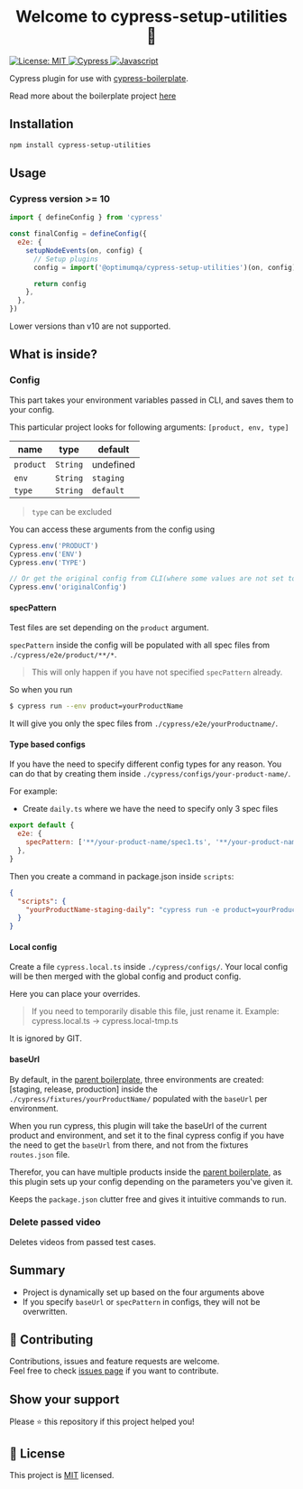 <h1 align="center">Welcome to cypress-setup-utilities 👋 </h1>
<a href="https://github.com/optimumqa/cypress-setup-utilities/blob/main/LICENSE">
  <img alt="License: MIT" src="https://img.shields.io/badge/license-MIT-yellow.svg" target="_blank" />
</a>
<a href="">
  <img alt="Cypress" src="https://img.shields.io/badge/-cypress-%23E5E5E5?style=for-the-badge&logo=cypress&logoColor=058a5e" target="_blank" />
</a>
<a href="">
  <img alt="Javascript" src="https://img.shields.io/badge/javascript-%23323330.svg?style=for-the-badge&logo=javascript&logoColor=%23F7DF1E" target="_blank" />
</a>

Cypress plugin for use with [cypress-boilerplate](https://github.com/optimumqa/cypress-boilerplate).

Read more about the boilerplate project [here](https://github.com/optimumqa/cypress-boilerplate/blob/main/README.md)

## Installation

```sh
npm install cypress-setup-utilities
```

## Usage

### Cypress version >= 10

```js
import { defineConfig } from 'cypress'

const finalConfig = defineConfig({
  e2e: {
    setupNodeEvents(on, config) {
      // Setup plugins
      config = import('@optimumqa/cypress-setup-utilities')(on, config)

      return config
    },
  },
})
```

Lower versions than v10 are not supported.

## What is inside?

### Config

This part takes your environment variables passed in CLI, and saves them to your config.

This particular project looks for following arguments: `[product, env, type]`

| name      | type     | default   |
| --------- | -------- | --------- |
| `product` | `String` | undefined |
| `env`     | `String` | `staging` |
| `type`    | `String` | `default` |

> `type` can be excluded

You can access these arguments from the config using

```js
Cypress.env('PRODUCT')
Cypress.env('ENV')
Cypress.env('TYPE')

// Or get the original config from CLI(where some values are not set to default)
Cypress.env('originalConfig')
```

#### specPattern

Test files are set depending on the `product` argument.

`specPattern` inside the config will be populated with all spec files from `./cypress/e2e/product/**/*`.

> This will only happen if you have not specified `specPattern` already.

So when you run

```sh
$ cypress run --env product=yourProductName
```

It will give you only the spec files from `./cypress/e2e/yourProductname/`.

#### Type based configs

If you have the need to specify different config types for any reason. You can do that by creating them inside `./cypress/configs/your-product-name/`.

For example:

- Create `daily.ts` where we have the need to specify only 3 spec files

```js
export default {
  e2e: {
    specPattern: ['**/your-product-name/spec1.ts', '**/your-product-name/spec2.ts', '**/your-product-name/spec3.ts'],
  },
}
```

Then you create a command in package.json inside `scripts`:

```json
{
  "scripts": {
    "yourProductName-staging-daily": "cypress run -e product=yourProductName,env=staging,type=daily"
  }
}
```

#### Local config

Create a file `cypress.local.ts` inside `./cypress/configs/`. Your local config will be then merged with the global config and product config.

Here you can place your overrides.

> If you need to temporarily disable this file, just rename it.
> Example: cypress.local.ts -> cypress.local-tmp.ts

It is ignored by GIT.

#### baseUrl

By default, in the [parent boilerplate](https://github.com/optimumqa/cypress-boilerplate), three environments are created: [staging, release, production] inside the `./cypress/fixtures/yourProductName/` populated with the `baseUrl` per environment.

When you run cypress, this plugin will take the baseUrl of the current product and environment, and set it to the final cypress config if you have the need to get the `baseUrl` from there, and not from the fixtures `routes.json` file.

Therefor, you can have multiple products inside the [parent boilerplate](https://github.com/optimumqa/cypress-boilerplate), as this plugin sets up your config depending on the parameters you've given it.

Keeps the `package.json` clutter free and gives it intuitive commands to run.

### Delete passed video

Deletes videos from passed test cases.

## Summary

- Project is dynamically set up based on the four arguments above
- If you specify `baseUrl` or `specPattern` in configs, they will not be overwritten.

## 🤝 Contributing

Contributions, issues and feature requests are welcome.<br />
Feel free to check [issues page](https://github.com/optimumqa/cypress-setup-utilities/issues) if you want to contribute.<br />

## Show your support

Please ⭐️ this repository if this project helped you!

## 📝 License

This project is [MIT](https://github.com/optimumqa/cypress-setup-utilities/blob/main/LICENSE) licensed.
